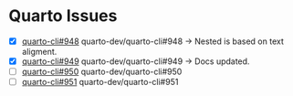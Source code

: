 # Quarto Issues

- [x] [quarto-cli#948](quarto-cli%23948) quarto-dev/quarto-cli#948
  -> Nested is based on text aligment.
- [x] [quarto-cli#949](quarto-cli%23949) quarto-dev/quarto-cli#949
  -> Docs updated.
- [ ] [quarto-cli#950](quarto-cli%23950) quarto-dev/quarto-cli#950
- [ ] [quarto-cli#951](quarto-cli%23951) quarto-dev/quarto-cli#951
